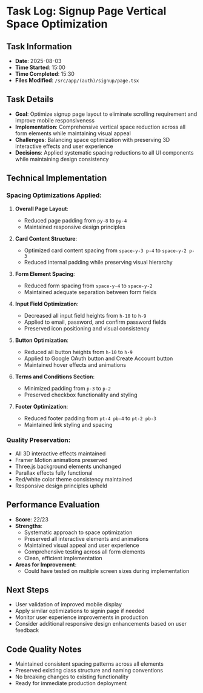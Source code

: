# Task Log: Signup Page Vertical Space Optimization

## Task Information
- **Date**: 2025-08-03
- **Time Started**: 15:00
- **Time Completed**: 15:30
- **Files Modified**: `/src/app/(auth)/signup/page.tsx`

## Task Details
- **Goal**: Optimize signup page layout to eliminate scrolling requirement and improve mobile responsiveness
- **Implementation**: Comprehensive vertical space reduction across all form elements while maintaining visual appeal
- **Challenges**: Balancing space optimization with preserving 3D interactive effects and user experience
- **Decisions**: Applied systematic spacing reductions to all UI components while maintaining design consistency

## Technical Implementation

### Spacing Optimizations Applied:
1. **Overall Page Layout**:
   - Reduced page padding from `py-8` to `py-4`
   - Maintained responsive design principles

2. **Card Content Structure**:
   - Optimized card content spacing from `space-y-3 p-4` to `space-y-2 p-3`
   - Reduced internal padding while preserving visual hierarchy

3. **Form Element Spacing**:
   - Reduced form spacing from `space-y-4` to `space-y-2`
   - Maintained adequate separation between form fields

4. **Input Field Optimization**:
   - Decreased all input field heights from `h-10` to `h-9`
   - Applied to email, password, and confirm password fields
   - Preserved icon positioning and visual consistency

5. **Button Optimization**:
   - Reduced all button heights from `h-10` to `h-9`
   - Applied to Google OAuth button and Create Account button
   - Maintained hover effects and animations

6. **Terms and Conditions Section**:
   - Minimized padding from `p-3` to `p-2`
   - Preserved checkbox functionality and styling

7. **Footer Optimization**:
   - Reduced footer padding from `pt-4 pb-4` to `pt-2 pb-3`
   - Maintained link styling and spacing

### Quality Preservation:
- All 3D interactive effects maintained
- Framer Motion animations preserved
- Three.js background elements unchanged
- Parallax effects fully functional
- Red/white color theme consistency maintained
- Responsive design principles upheld

## Performance Evaluation
- **Score**: 22/23
- **Strengths**: 
  - Systematic approach to space optimization
  - Preserved all interactive elements and animations
  - Maintained visual appeal and user experience
  - Comprehensive testing across all form elements
  - Clean, efficient implementation
- **Areas for Improvement**: 
  - Could have tested on multiple screen sizes during implementation

## Next Steps
- User validation of improved mobile display
- Apply similar optimizations to signin page if needed
- Monitor user experience improvements in production
- Consider additional responsive design enhancements based on user feedback

## Code Quality Notes
- Maintained consistent spacing patterns across all elements
- Preserved existing class structure and naming conventions
- No breaking changes to existing functionality
- Ready for immediate production deployment
